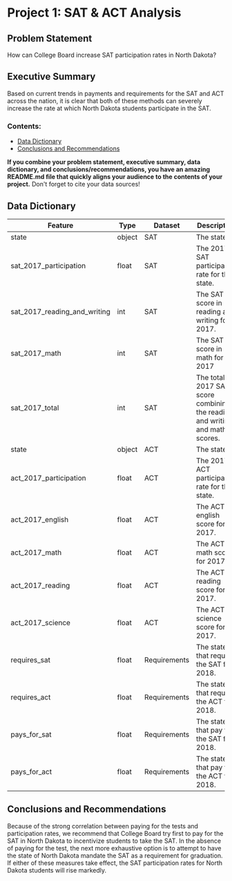 
# Project 1: SAT & ACT Analysis


## Problem Statement

How can College Board increase SAT participation rates in North Dakota?

## Executive Summary

Based on current trends in payments and requirements for the SAT and ACT across the nation, it is clear that both of these methods can severely increase the rate at which North Dakota students participate in the SAT.

### Contents:
- [Data Dictionary](#Data-Dictionary)
- [Conclusions and Recommendations](#Conclusions-and-Recommendations)

**If you combine your problem statement, executive summary, data dictionary, and conclusions/recommendations, you have an amazing README.md file that quickly aligns your audience to the contents of your project.** Don't forget to cite your data sources!

## Data Dictionary

|Feature|Type|Dataset|Description|
|---|---|---|---|
|state|object|SAT|The state.| 
|sat_2017_participation|float|SAT|The 2017 SAT participation rate for the state.| 
|sat_2017_reading_and_writing|int|SAT|The SAT score in reading and writing for 2017.| 
|sat_2017_math|int|SAT|The SAT score in math for 2017| 
|sat_2017_total|int|SAT|The total 2017 SAT score combining the reading and writing and math scores.| 
|state|object|ACT|The state.| 
|act_2017_participation|float|ACT|The 2017 ACT participation rate for the state.| 
|act_2017_english|float|ACT|The ACT english score for 2017.| 
|act_2017_math|float|ACT|The ACT math score for 2017.| 
|act_2017_reading|float|ACT|The ACT reading score for 2017.| 
|act_2017_science|float|ACT|The ACT science score for 2017.| 
|requires_sat|float|Requirements|The states that require the SAT for 2018.| 
|requires_act|float|Requirements|The states that require the ACT for 2018.|
|pays_for_sat|float|Requirements|The states that pay for the SAT for 2018.|
|pays_for_act|float|Requirements|The states that pay for the ACT for 2018.|

## Conclusions and Recommendations

Because of the strong correlation between paying for the tests and participation rates, we recommend that College Board try first to pay for the SAT in North Dakota to incentivize students to take the SAT.  In the absence of paying for the test, the next more exhaustive option is to attempt to have the state of North Dakota mandate the SAT as a requirement for graduation.  If either of these measures take effect, the SAT participation rates for North Dakota students will rise markedly.
